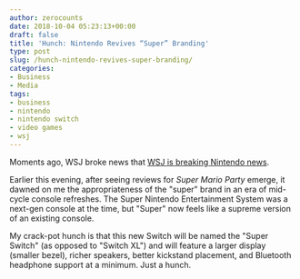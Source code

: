```yaml
---
author: zerocounts
date: 2018-10-04 05:23:13+00:00
draft: false
title: 'Hunch: Nintendo Revives “Super” Branding'
type: post
slug: /hunch-nintendo-revives-super-branding/
categories:
- Business
- Media
tags:
- business
- nintendo
- nintendo switch
- video games
- wsj
---
```


Moments ago, WSJ broke news that [WSJ is breaking Nintendo news](/2017/05/16/wsj-is-breaking-nintendo).

Earlier this evening, after seeing reviews for _Super Mario Party_ emerge, it dawned on me the appropriateness of the "super" brand in an era of mid-cycle console refreshes. The Super Nintendo Entertainment System was a next-gen console at the time, but "Super" now feels like a supreme version of an existing console.

My crack-pot hunch is that this new Switch will be named the "Super Switch" (as opposed to "Switch XL") and will feature a larger display (smaller bezel), richer speakers, better kickstand placement, and Bluetooth headphone support at a minimum. Just a hunch.
